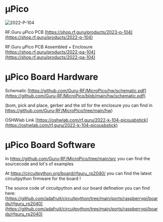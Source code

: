 # µPico

![2022-P-104](https://github.com/Guru-RF/MicroPico/assets/1251767/fa6c8aea-e5d1-4249-a8a4-b4638b9a1dca)

RF.Guru µPico PCB [https://shop.rf.guru/products/2023-p-104](https://shop.rf.guru/products/2022-p-104)

RF.Guru µPico PCB Assembled + Enclosure [https://shop.rf.guru/products/2022-pa-104](https://shop.rf.guru/products/2022-pa-104)

# µPico Board Hardware

Schematic [https://github.com/Guru-RF/MicroPico/hw/schematic.pdf](https://github.com/Guru-RF/MicroPico/blob/main/hw/schematic.pdf)

(bom, pick and place, gerber and the stl for the enclosure you can find in https://github.com/Guru-RF/MicroPico/tree/main/hw)

OSHWlab Link [https://oshwlab.com/rf.guru/2022-k-104-picousbstick](https://oshwlab.com/rf.guru/2022-k-104-picousbstick)

# µPico Board Software

In https://github.com/Guru-RF/MicroPico/tree/main/src you can find the sourcecode and lot's of examples

At https://circuitpython.org/board/rfguru_rp2040/ you can find the latest circuitpython firmware for the board !

The source code of circuitpython and our board defination you can find here: [https://github.com/adafruit/circuitpython/tree/main/ports/raspberrypi/boards/rfguru_rp2040](https://github.com/adafruit/circuitpython/tree/main/ports/raspberrypi/boards/rfguru_rp2040)
